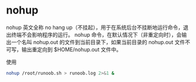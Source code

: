 # nohup

nohup 英文全称 no hang up（不挂起），用于在系统后台不挂断地运行命令，退出终端不会影响程序的运行。
nohup 命令，在默认情况下（非重定向时），会输出一个名叫 nohup.out 的文件到当前目录下，如果当前目录的 nohup.out 文件不可写，输出重定向到 $HOME/nohup.out 文件中。

使用

```bash
nohup /root/runoob.sh > runoob.log 2>&1 &
```
